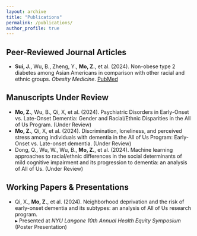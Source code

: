 ```yaml
---
layout: archive
title: "Publications"
permalink: /publications/
author_profile: true
---
```


## Peer-Reviewed Journal Articles
- **Sui, J.**, Wu, B., Zheng, Y., **Mo, Z.**, et al. (2024). Non-obese type 2 diabetes among Asian Americans in comparison with other racial and ethnic groups. *Obesity Medicine*. [PubMed](https://pubmed.ncbi.nlm.nih.gov/39712367/)

## Manuscripts Under Review
- **Mo, Z.**, Wu, B., Qi, X, et al. (2024). Psychiatric Disorders in Early-Onset vs. Late-Onset Dementia: Gender and Racial/Ethnic Disparities in the All of Us Program. (Under Review)
- **Mo, Z.**, Qi, X, et al. (2024). Discrimination, loneliness, and perceived stress among individuals with dementia in the All of Us Program: Early-Onset vs. Late-onset dementia. (Under Review)
- Dong, Q., Wu, W., Wu, B., **Mo, Z.**, et al. (2024). Machine learning approaches to racial/ethnic differences in the social determinants of mild cognitive impairment and its progression to dementia: an analysis of All of Us. (Under Review)

## Working Papers & Presentations
- Qi, X., **Mo, Z.**, et al. (2024). Neighborhood deprivation and the risk of early-onset dementia and its subtypes: an analysis of All of Us research program.  
  ▸ Presented at *NYU Langone 10th Annual Health Equity Symposium* (Poster Presentation)
